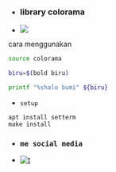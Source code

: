 - ### library colorama

- [![](https://img.shields.io/github/issues/Bayu12345677/library_colorama)](https://youtube.com/channel/UCtu-GcxKL8kJBXpR1wfMgWg)


cara menggunakan
```bash
source colorama

biru=$(bold biru)

printf "%shalo bumi" ${biru}
```

- `setup`
```
apt install setterm
make install
```

- ### `me social media`

- [![t](https://img.shields.io/static/v1?style=flat&logo=youtube&label=youtube&message=pejuang%20kentang&color=blue)](https://youtube.com/channel/UCtu-GcxKL8kJBXpR1wfMgWg)
